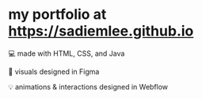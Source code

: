 # my portfolio at https://sadiemlee.github.io

💻 made with HTML, CSS, and Java

🎨 visuals designed in Figma

💡 animations & interactions designed in Webflow
